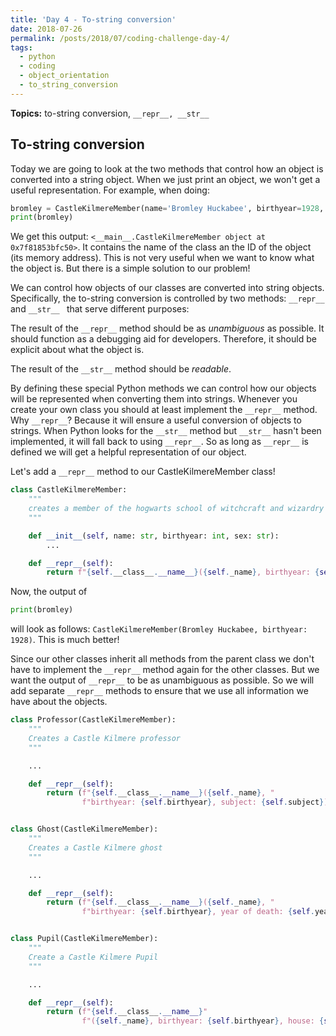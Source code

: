 ```yaml
---
title: 'Day 4 - To-string conversion'
date: 2018-07-26
permalink: /posts/2018/07/coding-challenge-day-4/
tags:
  - python
  - coding
  - object_orientation
  - to_string_conversion
---
```


**Topics:** to-string conversion, ```__repr__, __str__ ```

## To-string conversion

Today we are going to look at the two methods that control how an object is converted into a string object. When we just print an object, we won't get a useful representation. For example, when doing:

```python
bromley = CastleKilmereMember(name='Bromley Huckabee', birthyear=1928, sex='male')
print(bromley)
```

We get this output: ```<__main__.CastleKilmereMember object at 0x7f81853bfc50>```. It contains the name of the class an the ID of the object (its memory address). This is not very useful when we want to know what the object is. But there is a simple solution to our problem!
   
We can control how objects of our classes are converted into string objects. Specifically, the to-string conversion is controlled by two methods: ```__repr__``` and ```__str__ ``` that serve different purposes:   

The result of the ```__repr__``` method should be as *unambiguous* as possible. It should function as a debugging aid for developers. Therefore, it should be explicit about what the object is.   
   
The result of the ```__str__``` method should be *readable*.   
   
By defining these special Python methods we can control how our objects will be represented when converting them into strings. Whenever you create your own class you should at least implement the ```__repr__``` method. Why ```__repr__```? Because it will ensure a useful conversion of objects to strings. When Python looks for the ```__str__``` method but ```__str__``` hasn't been implemented, it will fall back to using ```__repr__```. So as long as ```__repr__``` is defined we will get a helpful representation of our object.   
   
Let's add a ```__repr__``` method to our CastleKilmereMember class!

```python
class CastleKilmereMember:
    """
    creates a member of the hogwarts school of witchcraft and wizardry
    """

    def __init__(self, name: str, birthyear: int, sex: str):
        ...

    def __repr__(self):
        return f"{self.__class__.__name__}({self._name}, birthyear: {self.birthyear})"

```

Now, the output of 
```python
print(bromley)
```

will look as follows: ```CastleKilmereMember(Bromley Huckabee, birthyear: 1928)```. This is much better!   
   
Since our other classes inherit all methods from the parent class we don't have to implement the ```__repr__``` method again for the other classes. But we want the output of ```__repr__``` to be as unambiguous as possible. So we will add separate ```__repr__``` methods to ensure that we use all information we have about the objects.

```python
class Professor(CastleKilmereMember):
    """
    Creates a Castle Kilmere professor
    """

    ...

    def __repr__(self):
        return (f"{self.__class__.__name__}({self._name}, "
                f"birthyear: {self.birthyear}, subject: {self.subject})")


class Ghost(CastleKilmereMember):
    """
    Creates a Castle Kilmere ghost
    """

    ...

    def __repr__(self):
        return (f"{self.__class__.__name__}({self._name}, "
                f"birthyear: {self.birthyear}, year of death: {self.year_of_death})")


class Pupil(CastleKilmereMember):
    """
    Create a Castle Kilmere Pupil
    """

    ...

    def __repr__(self):
        return (f"{self.__class__.__name__}"
                f"({self._name}, birthyear: {self.birthyear}, house: {self.house})")

```
